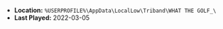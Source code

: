 * **Location:** `%USERPROFILE%\AppData\LocalLow\Triband\WHAT THE GOLF_\`
* **Last Played:** 2022-03-05
